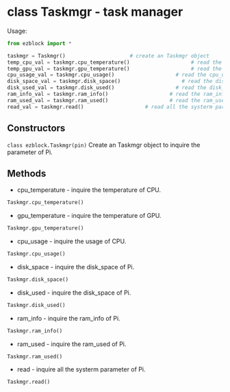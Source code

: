 # class Taskmgr - task manager

Usage:
```python
from ezblock import *

taskmgr = Taskmgr()                     # create an Taskmgr object 
temp_cpu_val = taskmgr.cpu_temperature()                    # read the temperature of CPU
temp_gpu_val = taskmgr.gpu_temperature()                    # read the temperature of GPU
cpu_usage_val = taskmgr.cpu_usage()                    # read the cpu_usage
disk_space_val = taskmgr.disk_space()                    # read the disk_space
disk_used_val = taskmgr.disk_used()                    # read the disk_used
ram_info_val = taskmgr.ram_info()                    # read the ram_info
ram_used_val = taskmgr.ram_used()                    # read the ram_used
read_val = taskmgr.read()                    # read all the systerm parameter of Pi
```
## Constructors
```class ezblock.Taskmgr(pin)```
Create an Taskmgr object to inquire the parameter of Pi.

## Methods
- cpu_temperature - inquire the temperature of CPU.
```python
Taskmgr.cpu_temperature()
```
- gpu_temperature - inquire the temperature of GPU.
```python
Taskmgr.gpu_temperature()
```
- cpu_usage - inquire the usage of CPU.
```python
Taskmgr.cpu_usage()
```
- disk_space - inquire the disk_space of Pi.
```python
Taskmgr.disk_space()
```
- disk_used - inquire the disk_space of Pi.
```python
Taskmgr.disk_used()
```
- ram_info - inquire the ram_info of Pi.
```python
Taskmgr.ram_info()
```
- ram_used - inquire the ram_used of Pi.
```python
Taskmgr.ram_used()
```
- read - inquire all the systerm parameter of Pi.
```python
Taskmgr.read()
```